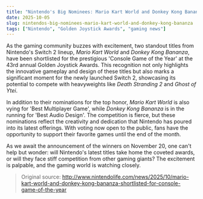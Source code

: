 ```yaml
---
title: "Nintendo's Big Nominees: Mario Kart World and Donkey Kong Bananza"
date: 2025-10-05
slug: nintendos-big-nominees-mario-kart-world-and-donkey-kong-bananza
tags: ["Nintendo", "Golden Joystick Awards", "gaming news"]
---
```


As the gaming community buzzes with excitement, two standout titles from Nintendo's Switch 2 lineup, *Mario Kart World* and *Donkey Kong Bananza*, have been shortlisted for the prestigious 'Console Game of the Year' at the 43rd annual Golden Joystick Awards. This recognition not only highlights the innovative gameplay and design of these titles but also marks a significant moment for the newly launched Switch 2, showcasing its potential to compete with heavyweights like *Death Stranding 2* and *Ghost of Ytei*.

In addition to their nominations for the top honor, *Mario Kart World* is also vying for 'Best Multiplayer Game', while *Donkey Kong Bananza* is in the running for 'Best Audio Design'. The competition is fierce, but these nominations reflect the creativity and dedication that Nintendo has poured into its latest offerings. With voting now open to the public, fans have the opportunity to support their favorite games until the end of the month.

As we await the announcement of the winners on November 20, one can't help but wonder: will Nintendo's latest titles take home the coveted awards, or will they face stiff competition from other gaming giants? The excitement is palpable, and the gaming world is watching closely.
> Original source: http://www.nintendolife.com/news/2025/10/mario-kart-world-and-donkey-kong-bananza-shortlisted-for-console-game-of-the-year